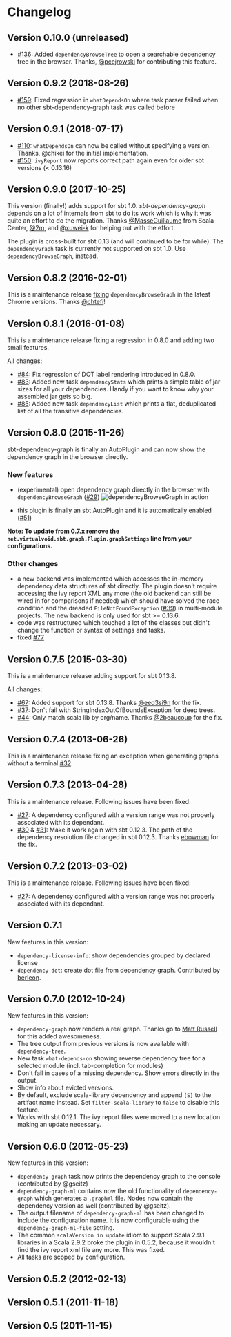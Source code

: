 # Changelog

## Version 0.10.0 (unreleased)
 * [#136](https://github.com/jrudolph/sbt-dependency-graph/pull/136): Added `dependencyBrowseTree` to open a searchable dependency tree in the browser.
   Thanks, [@pcejrowski](https://github.com/pcejrowski) for contributing this feature.

## Version 0.9.2 (2018-08-26)
 * [#159](https://github.com/jrudolph/sbt-dependency-graph/pull/159): Fixed regression in `whatDependsOn` where task parser failed when no other sbt-dependency-graph task was called before

## Version 0.9.1 (2018-07-17)

 * [#110](https://github.com/jrudolph/sbt-dependency-graph/issues/110): `whatDependsOn` can now be called without specifying a version. Thanks, @chikei for the initial implementation.
 * [#150](https://github.com/jrudolph/sbt-dependency-graph/issues/150): `ivyReport` now reports correct path again even for older sbt versions (< 0.13.16)

## Version 0.9.0 (2017-10-25)

This version (finally!) adds support for sbt 1.0. *sbt-dependency-graph* depends on a lot of internals from sbt to do its
work which is why it was quite an effort to do the migration. Thanks [@MasseGuillaume](https://github.com/MasseGuillaume) from Scala Center,
[@2m](https://github.com/2m), and [@xuwei-k](https://github.com/xuwei-k) for helping out with the effort.

The plugin is cross-built for sbt 0.13 (and will continued to be for while). The `dependencyGraph` task is currently not
supported on sbt 1.0. Use `dependencyBrowseGraph`, instead.

## Version 0.8.2 (2016-02-01)

This is a maintenance release [fixing](https://github.com/jrudolph/sbt-dependency-graph/issues/89) `dependencyBrowseGraph`
in the latest Chrome versions. Thanks [@chtefi](https://github.com/chtefi)!

## Version 0.8.1 (2016-01-08)

This is a maintenance release fixing a regression in 0.8.0 and adding two small features.

All changes:

 * [#84](https://github.com/jrudolph/sbt-dependency-graph/issues/84): Fix regression of DOT label rendering introduced in 0.8.0.
 * [#83](https://github.com/jrudolph/sbt-dependency-graph/issues/83): Added new task `dependencyStats` which prints a
   simple table of jar sizes for all your dependencies. Handy if you want to know why your assembled jar gets so big.
 * [#85](https://github.com/jrudolph/sbt-dependency-graph/issues/85): Added new task `dependencyList` which prints a
   flat, deduplicated list of all the transitive dependencies.

## Version 0.8.0 (2015-11-26)

sbt-dependency-graph is finally an AutoPlugin and can now show the dependency graph in the browser directly.

### New features

 - (experimental) open dependency graph directly in the browser with `dependencyBrowseGraph` ([#29](https://github.com/jrudolph/sbt-dependency-graph/issues/29))
   ![dependencyBrowseGraph in action](https://gist.githubusercontent.com/jrudolph/941754bcf67a0fafe495/raw/7d80d766feb7af6ba2a69494e1f3ceb1fd40d4da/Screenshot%2520from%25202015-11-26%252014:18:19.png)

 - this plugin is finally an sbt AutoPlugin and it is automatically enabled
   ([#51](https://github.com/jrudolph/sbt-dependency-graph/issues/51))

**Note: To update from 0.7.x remove the `net.virtualvoid.sbt.graph.Plugin.graphSettings` line from your configurations.**

### Other changes

 - a new backend was implemented which accesses the in-memory dependency data structures of sbt directly. The plugin doesn't
   require accessing the ivy report XML any more (the old backend can still be wired in for comparisons if needed) which
   should have solved the race condition and the dreaded `FileNotFoundException` ([#39](https://github.com/jrudolph/sbt-dependency-graph/issues/39))
   in multi-module projects. The new backend is only used for sbt >= 0.13.6.
 - code was restructured which touched a lot of the classes but didn't change the function or syntax of settings and tasks.
 - fixed [#77](https://github.com/jrudolph/sbt-dependency-graph/issues/77)


## Version 0.7.5 (2015-03-30)

This is a maintenance release adding support for sbt 0.13.8.

All changes:

 * [#67](https://github.com/jrudolph/sbt-dependency-graph/issues/67): Added support for sbt 0.13.8. Thanks
   [@eed3si9n](https://github.com/eed3si9n) for the fix.
 * [#37](https://github.com/jrudolph/sbt-dependency-graph/issues/37): Don't fail with StringIndexOutOfBoundsException
   for deep trees.
 * [#44](https://github.com/jrudolph/sbt-dependency-graph/issues/44): Only match scala lib by org/name.
   Thanks [@2beaucoup](https://github.com/2beaucoup) for the fix.

## Version 0.7.4 (2013-06-26)

This is a maintenance release fixing an exception when generating graphs without a terminal [#32](https://github.com/jrudolph/sbt-dependency-graph/issues/32).

## Version 0.7.3 (2013-04-28)

This is a maintenance release. Following issues have been fixed:

  * [#27](https://github.com/jrudolph/sbt-dependency-graph/issues/27): A dependency configured with
    a version range was not properly associated with its dependant.
  * [#30](https://github.com/jrudolph/sbt-dependency-graph/issues/30) & [#31](https://github.com/jrudolph/sbt-dependency-graph/issues/31):
    Make it work again with sbt 0.12.3. The path of the dependency resolution file changed in sbt 0.12.3.
    Thanks [ebowman](https://github.com/ebowman) for the fix.

## Version 0.7.2 (2013-03-02)

This is a maintenance release. Following issues have been fixed:

  * [#27](https://github.com/jrudolph/sbt-dependency-graph/issues/27): A dependency configured with
    a version range was not properly associated with its dependant.


## Version 0.7.1

New features in this version:

 * `dependency-license-info`: show dependencies grouped by declared license
 * `dependency-dot`: create dot file from dependency graph. Contributed by
    [berleon](https://github.com/berleon).

## Version 0.7.0 (2012-10-24)

New features in this version:

  * `dependency-graph` now renders a real graph. Thanks go to [Matt Russell](https://github.com/mdr/) for
    this added awesomeness.
  * The tree output from previous versions is now available with `dependency-tree`.
  * New task `what-depends-on` showing reverse dependency tree for a selected module (incl. tab-completion for modules)
  * Don't fail in cases of a missing dependency. Show errors directly in the output.
  * Show info about evicted versions.
  * By default, exclude scala-library dependency and append `[S]` to the artifact name instead. Set
    `filter-scala-library` to `false` to disable this feature.
  * Works with sbt 0.12.1. The ivy report files were moved to a new location making an update necessary.


## Version 0.6.0 (2012-05-23)

New features in this version:

  * `dependency-graph` task now prints the dependency graph to the console
    (contributed by @gseitz)
  * `dependency-graph-ml` contains now the old functionality of `dependency-graph`
    which generates a `.graphml` file. Nodes now contain the dependency version as well (contributed by @gseitz).
  * The output filename of `dependency-graph-ml` has been changed to include the configuration name. It is now
    configurable using the `dependency-graph-ml-file` setting.
  * The common `scalaVersion in update` idiom to support Scala 2.9.1 libraries in a
    Scala 2.9.2 broke the plugin in 0.5.2, because it wouldn't find the ivy report xml file
    any more. This was fixed.
  * All tasks are scoped by configuration.

## Version 0.5.2 (2012-02-13)

## Version 0.5.1 (2011-11-18)

## Version 0.5 (2011-11-15)